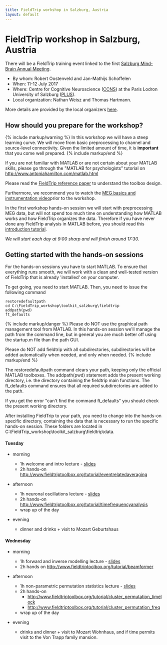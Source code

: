 ```yaml
---
title: FieldTrip workshop in Salzburg, Austria
layout: default
---
```


# FieldTrip workshop in Salzburg, Austria

There will be a FieldTrip training event linked to the first [Salzburg Mind-Brain Annual Meeting](https://samba.ccns.sbg.ac.at).

-   By whom: Robert Oostenveld and Jan-Mathijs Schoffelen
-   When: 11-12 July 2017
-   Where: Centre for Cognitive Neuroscience ([CCNS](https://ccns.sbg.ac.at/about/)) at the Paris Lodron University of Salzburg ([PLUS](https://www.uni-salzburg.at/)).
-   Local organization: Nathan Weisz and Thomas Hartmann.

More details are provided by the local organizers [here](https://samba.ccns.sbg.ac.at/fieldtrip/).

## How should you prepare for the workshop?

{% include markup/warning %}
In this workshop we will have a steep learning curve. We will move from basic preprocessing to channel and source-level connectivity. Given the limited amount of time, it is **important** that you come well prepared.
{% include markup/end %}

If you are not familiar with MATLAB or are not certain about your MATLAB skills, please go through the "MATLAB for psychologists" tutorial on <http://www.antoniahamilton.com/matlab.html>

Please read the [FieldTrip reference paper](http://www.hindawi.com/journals/cin/2011/156869/) to understand the toolbox design.

Furthermore, we recommend you to watch the [MEG basics and instrumentation video](https://www.youtube.com/watch?v=CPj4jJACeIs)prior to the workshop.

In the first workshop hands-on session we will start with preprocessing MEG data, but will not spend too much time on understanding how MATLAB works and how FieldTrip organizes the data. Therefore if you have never done any FieldTrip analysis in MATLAB before, you should read this [introduction tutorial](/tutorial/introduction).

_We will start each day at 9:00 sharp and will finish around 17:30._

## Getting started with the hands-on sessions

For the hands-on sessions you have to start MATLAB. To ensure that everything runs smooth, we will work with a clean and well-tested version of FieldTrip that is already 'installed' on your computer.

To get going, you need to start MATLAB. Then, you need to issue the following command

    restoredefaultpath
    cd C:\FieldTrip_workshop\toolkit_salzburg\fieldtrip
    addpath(pwd)
    ft_defaults

{% include markup/danger %}
Please do NOT use the graphical path management tool from MATLAB. In this hands-on session we'll manage the path from the command line, but in general you are much better off using the startup.m file than the path GUI.

Please do NOT add fieldtrip with all subdirectories, subdirectories will be added automatically when needed, and only when needed.
{% include markup/end %}

The restoredefaultpath command clears your path, keeping only the official MATLAB toolboxes. The addpath(pwd) statement adds the present working directory, i.e. the directory containing the fieldtrip main functions. The ft_defaults command ensures that all required subdirectories are added to the path.

If you get the error "can't find the command ft_defaults" you should check the present working directory.

After installing FieldTrip to your path, you need to change into the hands-on specific directory, containing the data that is necessary to run the specific hands-on session. These folders are located in C:\\FieldTrip_workshop\\toolkit_salzburg\\fieldtrip\\data.

#### Tuesday

-   morning

    -   1h welcome and intro lecture - [slides](/static/pdf/workshop/salzburg_introduction.pdf)
    -   2h hands-on <http://www.fieldtriptoolbox.org/tutorial/eventrelatedaveraging>

-   afternoon

    -   1h neuronal oscillations lecture - [slides](/static/pdf/workshop/salzburg_frequency_analysis.pdf)
    -   2h hands-on <http://www.fieldtriptoolbox.org/tutorial/timefrequencyanalysis>
    -   wrap up of the day

-   evening
    -   dinner and drinks + visit to Mozart Geburtshaus

#### Wednesday

-   morning

    -   1h forward and inverse modelling lecture - [slides](/static/pdf/workshop/salzburg_source_reconstruction.pdf)
    -   2h hands on <http://www.fieldtriptoolbox.org/tutorial/beamformer>

-   afternoon

    -   1h non-parametric permutation statistics lecture - [slides](/static/pdf/workshop/salzburg_cluster_statistics.pdf)
    -   2h hands-on
        -   <http://www.fieldtriptoolbox.org/tutorial/cluster_permutation_timelock>
        -   <http://www.fieldtriptoolbox.org/tutorial/cluster_permutation_freq>
    -   wrap up of the day

-   evening
    -   drinks and dinner + visit to Mozart Wohnhaus, and if time permits visit to the Von Trapp family mansion.

